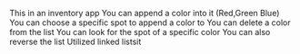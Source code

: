 This in an inventory app 
You can append a color into it (Red,Green Blue)
You can choose a specific spot to append a color to 
You can delete a color from the list
You can look for the spot of a specific color 
You can also reverse the list
Utilized linked listsit
